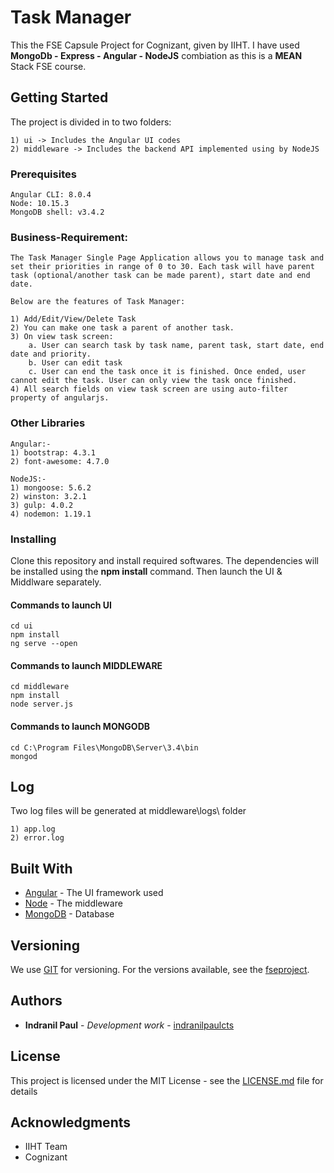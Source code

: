 # Task Manager

This the FSE Capsule Project for Cognizant, given by IIHT. I have used  **MongoDb - Express - Angular - NodeJS** combiation as this is a **MEAN** Stack FSE course.


## Getting Started

The project is divided in to two folders:

    1) ui -> Includes the Angular UI codes
    2) middleware -> Includes the backend API implemented using by NodeJS 


### Prerequisites

    Angular CLI: 8.0.4
    Node: 10.15.3
    MongoDB shell: v3.4.2


### Business-Requirement: 

    The Task Manager Single Page Application allows you to manage task and set their priorities in range of 0 to 30. Each task will have parent task (optional/another task can be made parent), start date and end date.
    
    Below are the features of Task Manager:

    1) Add/Edit/View/Delete Task
    2) You can make one task a parent of another task. 
    3) On view task screen:
        a. User can search task by task name, parent task, start date, end date and priority.
        b. User can edit task
        c. User can end the task once it is finished. Once ended, user cannot edit the task. User can only view the task once finished.
    4) All search fields on view task screen are using auto-filter property of angularjs.


### Other Libraries
```
Angular:-
1) bootstrap: 4.3.1
2) font-awesome: 4.7.0

NodeJS:-
1) mongoose: 5.6.2
2) winston: 3.2.1
3) gulp: 4.0.2
4) nodemon: 1.19.1
```

### Installing

Clone this repository and install required softwares. The dependencies will be installed using the **npm install** command. Then launch the UI & Middlware separately.


#### Commands to launch UI
```
cd ui
npm install
ng serve --open
```

#### Commands to launch MIDDLEWARE
```
cd middleware
npm install
node server.js
```

#### Commands to launch MONGODB
```
cd C:\Program Files\MongoDB\Server\3.4\bin
mongod
```

## Log 
Two log files will be generated at middleware\logs\ folder

    1) app.log
    2) error.log

## Built With

* [Angular](https://angular.io/) - The UI framework used
* [Node](https://nodejs.org/en/) - The middleware
* [MongoDB](https://www.mongodb.com/) - Database


## Versioning

We use [GIT](https://github.com/) for versioning. For the versions available, see the [fseproject](https://github.com/indranilpaulcts/fseproject). 

## Authors

* **Indranil Paul** - *Development work* - [indranilpaulcts](https://github.com/indranilpaulcts)


## License

This project is licensed under the MIT License - see the [LICENSE.md](LICENSE.md) file for details

## Acknowledgments

* IIHT Team
* Cognizant
